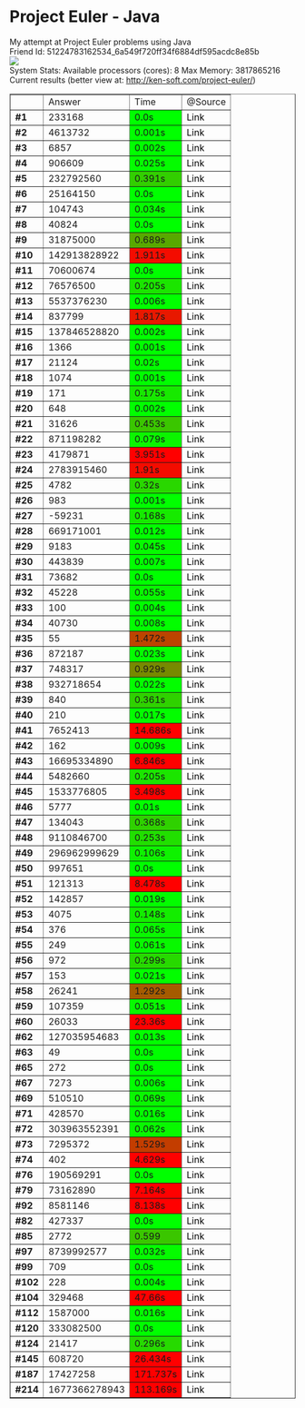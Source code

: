 Project Euler - Java
=====

My attempt at Project Euler problems using Java<br/>
Friend Id: 51224783162534_6a549f720ff34f6884df595acdc8e85b<br/>
<img src="http://projecteuler.net/profile/kennycason.png?id=1421396871741"/><br/>
System Stats:
Available processors (cores): 8
Max Memory: 3817865216<br/>
Current results (better view at: http://ken-soft.com/project-euler/)<br/>
<table border="1" cellpadding="4">
<tr><td></td><td>Answer</td><td>Time</td><td>@Source</td</tr>
<tr><td><b>#1</b></td><td>233168</td><td style="background-color:#00ff00">0.0s</td><td><a href="https://github.com/kennycason/euler/blob/master/src/main/java/problems/_001/_001.java" target="_blank" style="text-decoration: none; color: black;">Link</a></td></tr>
<tr><td><b>#2</b></td><td>4613732</td><td style="background-color:#01ff00">0.001s</td><td><a href="https://github.com/kennycason/euler/blob/master/src/main/java/problems/_002/_002.java" target="_blank" style="text-decoration: none; color: black;">Link</a></td></tr>
<tr><td><b>#3</b></td><td>6857</td><td style="background-color:#01ff00">0.002s</td><td><a href="https://github.com/kennycason/euler/blob/master/src/main/java/problems/_003/_003.java" target="_blank" style="text-decoration: none; color: black;">Link</a></td></tr>
<tr><td><b>#4</b></td><td>906609</td><td style="background-color:#04fc00">0.025s</td><td><a href="https://github.com/kennycason/euler/blob/master/src/main/java/problems/_004/_004.java" target="_blank" style="text-decoration: none; color: black;">Link</a></td></tr>
<tr><td><b>#5</b></td><td>232792560</td><td style="background-color:#32ce00">0.391s</td><td><a href="https://github.com/kennycason/euler/blob/master/src/main/java/problems/_005/_005.java" target="_blank" style="text-decoration: none; color: black;">Link</a></td></tr>
<tr><td><b>#6</b></td><td>25164150</td><td style="background-color:#00ff00">0.0s</td><td><a href="https://github.com/kennycason/euler/blob/master/src/main/java/problems/_006/_006.java" target="_blank" style="text-decoration: none; color: black;">Link</a></td></tr>
<tr><td><b>#7</b></td><td>104743</td><td style="background-color:#05fb00">0.034s</td><td><a href="https://github.com/kennycason/euler/blob/master/src/main/java/problems/_007/_007.java" target="_blank" style="text-decoration: none; color: black;">Link</a></td></tr>
<tr><td><b>#8</b></td><td>40824</td><td style="background-color:#00ff00">0.0s</td><td><a href="https://github.com/kennycason/euler/blob/master/src/main/java/problems/_008/_008.java" target="_blank" style="text-decoration: none; color: black;">Link</a></td></tr>
<tr><td><b>#9</b></td><td>31875000</td><td style="background-color:#58a800">0.689s</td><td><a href="https://github.com/kennycason/euler/blob/master/src/main/java/problems/_009/_009.java" target="_blank" style="text-decoration: none; color: black;">Link</a></td></tr>
<tr><td><b>#10</b></td><td>142913828922</td><td style="background-color:#f40c00">1.911s</td><td><a href="https://github.com/kennycason/euler/blob/master/src/main/java/problems/_010/_010.java" target="_blank" style="text-decoration: none; color: black;">Link</a></td></tr>
<tr><td><b>#11</b></td><td>70600674</td><td style="background-color:#00ff00">0.0s</td><td><a href="https://github.com/kennycason/euler/blob/master/src/main/java/problems/_011/_011.java" target="_blank" style="text-decoration: none; color: black;">Link</a></td></tr>
<tr><td><b>#12</b></td><td>76576500</td><td style="background-color:#1be500">0.205s</td><td><a href="https://github.com/kennycason/euler/blob/master/src/main/java/problems/_012/_012.java" target="_blank" style="text-decoration: none; color: black;">Link</a></td></tr>
<tr><td><b>#13</b></td><td>5537376230</td><td style="background-color:#01ff00">0.006s</td><td><a href="https://github.com/kennycason/euler/blob/master/src/main/java/problems/_013/_013.java" target="_blank" style="text-decoration: none; color: black;">Link</a></td></tr>
<tr><td><b>#14</b></td><td>837799</td><td style="background-color:#e81800">1.817s</td><td><a href="https://github.com/kennycason/euler/blob/master/src/main/java/problems/_014/_014.java" target="_blank" style="text-decoration: none; color: black;">Link</a></td></tr>
<tr><td><b>#15</b></td><td>137846528820</td><td style="background-color:#01ff00">0.002s</td><td><a href="https://github.com/kennycason/euler/blob/master/src/main/java/problems/_015/_015.java" target="_blank" style="text-decoration: none; color: black;">Link</a></td></tr>
<tr><td><b>#16</b></td><td>1366</td><td style="background-color:#01ff00">0.001s</td><td><a href="https://github.com/kennycason/euler/blob/master/src/main/java/problems/_016/_016.java" target="_blank" style="text-decoration: none; color: black;">Link</a></td></tr>
<tr><td><b>#17</b></td><td>21124</td><td style="background-color:#03fd00">0.02s</td><td><a href="https://github.com/kennycason/euler/blob/master/src/main/java/problems/_017/_017.java" target="_blank" style="text-decoration: none; color: black;">Link</a></td></tr>
<tr><td><b>#18</b></td><td>1074</td><td style="background-color:#01ff00">0.001s</td><td><a href="https://github.com/kennycason/euler/blob/master/src/main/java/problems/_018/_018.java" target="_blank" style="text-decoration: none; color: black;">Link</a></td></tr>
<tr><td><b>#19</b></td><td>171</td><td style="background-color:#17e900">0.175s</td><td><a href="https://github.com/kennycason/euler/blob/master/src/main/java/problems/_019/_019.java" target="_blank" style="text-decoration: none; color: black;">Link</a></td></tr>
<tr><td><b>#20</b></td><td>648</td><td style="background-color:#01ff00">0.002s</td><td><a href="https://github.com/kennycason/euler/blob/master/src/main/java/problems/_020/_020.java" target="_blank" style="text-decoration: none; color: black;">Link</a></td></tr>
<tr><td><b>#21</b></td><td>31626</td><td style="background-color:#3ac600">0.453s</td><td><a href="https://github.com/kennycason/euler/blob/master/src/main/java/problems/_021/_021.java" target="_blank" style="text-decoration: none; color: black;">Link</a></td></tr>
<tr><td><b>#22</b></td><td>871198282</td><td style="background-color:#0bf500">0.079s</td><td><a href="https://github.com/kennycason/euler/blob/master/src/main/java/problems/_022/_022.java" target="_blank" style="text-decoration: none; color: black;">Link</a></td></tr>
<tr><td><b>#23</b></td><td>4179871</td><td style="background-color:#ff0000">3.951s</td><td><a href="https://github.com/kennycason/euler/blob/master/src/main/java/problems/_023/_023.java" target="_blank" style="text-decoration: none; color: black;">Link</a></td></tr>
<tr><td><b>#24</b></td><td>2783915460</td><td style="background-color:#f40c00">1.91s</td><td><a href="https://github.com/kennycason/euler/blob/master/src/main/java/problems/_024/_024.java" target="_blank" style="text-decoration: none; color: black;">Link</a></td></tr>
<tr><td><b>#25</b></td><td>4782</td><td style="background-color:#29d700">0.32s</td><td><a href="https://github.com/kennycason/euler/blob/master/src/main/java/problems/_025/_025.java" target="_blank" style="text-decoration: none; color: black;">Link</a></td></tr>
<tr><td><b>#26</b></td><td>983</td><td style="background-color:#01ff00">0.001s</td><td><a href="https://github.com/kennycason/euler/blob/master/src/main/java/problems/_026/_026.java" target="_blank" style="text-decoration: none; color: black;">Link</a></td></tr>
<tr><td><b>#27</b></td><td>-59231</td><td style="background-color:#16ea00">0.168s</td><td><a href="https://github.com/kennycason/euler/blob/master/src/main/java/problems/_027/_027.java" target="_blank" style="text-decoration: none; color: black;">Link</a></td></tr>
<tr><td><b>#28</b></td><td>669171001</td><td style="background-color:#02fe00">0.012s</td><td><a href="https://github.com/kennycason/euler/blob/master/src/main/java/problems/_028/_028.java" target="_blank" style="text-decoration: none; color: black;">Link</a></td></tr>
<tr><td><b>#29</b></td><td>9183</td><td style="background-color:#06fa00">0.045s</td><td><a href="https://github.com/kennycason/euler/blob/master/src/main/java/problems/_029/_029.java" target="_blank" style="text-decoration: none; color: black;">Link</a></td></tr>
<tr><td><b>#30</b></td><td>443839</td><td style="background-color:#01ff00">0.007s</td><td><a href="https://github.com/kennycason/euler/blob/master/src/main/java/problems/_030/_030.java" target="_blank" style="text-decoration: none; color: black;">Link</a></td></tr>
<tr><td><b>#31</b></td><td>73682</td><td style="background-color:#00ff00">0.0s</td><td><a href="https://github.com/kennycason/euler/blob/master/src/main/java/problems/_031/_031.java" target="_blank" style="text-decoration: none; color: black;">Link</a></td></tr>
<tr><td><b>#32</b></td><td>45228</td><td style="background-color:#08f800">0.055s</td><td><a href="https://github.com/kennycason/euler/blob/master/src/main/java/problems/_032/_032.java" target="_blank" style="text-decoration: none; color: black;">Link</a></td></tr>
<tr><td><b>#33</b></td><td>100</td><td style="background-color:#01ff00">0.004s</td><td><a href="https://github.com/kennycason/euler/blob/master/src/main/java/problems/_033/_033.java" target="_blank" style="text-decoration: none; color: black;">Link</a></td></tr>
<tr><td><b>#34</b></td><td>40730</td><td style="background-color:#02fe00">0.008s</td><td><a href="https://github.com/kennycason/euler/blob/master/src/main/java/problems/_034/_034.java" target="_blank" style="text-decoration: none; color: black;">Link</a></td></tr>
<tr><td><b>#35</b></td><td>55</td><td style="background-color:#bc4400">1.472s</td><td><a href="https://github.com/kennycason/euler/blob/master/src/main/java/problems/_035/_035.java" target="_blank" style="text-decoration: none; color: black;">Link</a></td></tr>
<tr><td><b>#36</b></td><td>872187</td><td style="background-color:#03fd00">0.023s</td><td><a href="https://github.com/kennycason/euler/blob/master/src/main/java/problems/_036/_036.java" target="_blank" style="text-decoration: none; color: black;">Link</a></td></tr>
<tr><td><b>#37</b></td><td>748317</td><td style="background-color:#778900">0.929s</td><td><a href="https://github.com/kennycason/euler/blob/master/src/main/java/problems/_037/_037.java" target="_blank" style="text-decoration: none; color: black;">Link</a></td></tr>
<tr><td><b>#38</b></td><td>932718654</td><td style="background-color:#03fd00">0.022s</td><td><a href="https://github.com/kennycason/euler/blob/master/src/main/java/problems/_038/_038.java" target="_blank" style="text-decoration: none; color: black;">Link</a></td></tr>
<tr><td><b>#39</b></td><td>840</td><td style="background-color:#2fd100">0.361s</td><td><a href="https://github.com/kennycason/euler/blob/master/src/main/java/problems/_039/_039.java" target="_blank" style="text-decoration: none; color: black;">Link</a></td></tr>
<tr><td><b>#40</b></td><td>210</td><td style="background-color:#03fd00">0.017s</td><td><a href="https://github.com/kennycason/euler/blob/master/src/main/java/problems/_040/_040.java" target="_blank" style="text-decoration: none; color: black;">Link</a></td></tr>
<tr><td><b>#41</b></td><td>7652413</td><td style="background-color:#ff0000">14.686s</td><td><a href="https://github.com/kennycason/euler/blob/master/src/main/java/problems/_041/_041.java" target="_blank" style="text-decoration: none; color: black;">Link</a></td></tr>
<tr><td><b>#42</b></td><td>162</td><td style="background-color:#02fe00">0.009s</td><td><a href="https://github.com/kennycason/euler/blob/master/src/main/java/problems/_042/_042.java" target="_blank" style="text-decoration: none; color: black;">Link</a></td></tr>
<tr><td><b>#43</b></td><td>16695334890</td><td style="background-color:#ff0000">6.846s</td><td><a href="https://github.com/kennycason/euler/blob/master/src/main/java/problems/_043/_043.java" target="_blank" style="text-decoration: none; color: black;">Link</a></td></tr>
<tr><td><b>#44</b></td><td>5482660</td><td style="background-color:#1be500">0.205s</td><td><a href="https://github.com/kennycason/euler/blob/master/src/main/java/problems/_044/_044.java" target="_blank" style="text-decoration: none; color: black;">Link</a></td></tr>
<tr><td><b>#45</b></td><td>1533776805</td><td style="background-color:#ff0000">3.498s</td><td><a href="https://github.com/kennycason/euler/blob/master/src/main/java/problems/_045/_045.java" target="_blank" style="text-decoration: none; color: black;">Link</a></td></tr>
<tr><td><b>#46</b></td><td>5777</td><td style="background-color:#02fe00">0.01s</td><td><a href="https://github.com/kennycason/euler/blob/master/src/main/java/problems/_046/_046.java" target="_blank" style="text-decoration: none; color: black;">Link</a></td></tr>
<tr><td><b>#47</b></td><td>134043</td><td style="background-color:#2fd100">0.368s</td><td><a href="https://github.com/kennycason/euler/blob/master/src/main/java/problems/_047/_047.java" target="_blank" style="text-decoration: none; color: black;">Link</a></td></tr>
<tr><td><b>#48</b></td><td>9110846700</td><td style="background-color:#21df00">0.253s</td><td><a href="https://github.com/kennycason/euler/blob/master/src/main/java/problems/_048/_048.java" target="_blank" style="text-decoration: none; color: black;">Link</a></td></tr>
<tr><td><b>#49</b></td><td>296962999629</td><td style="background-color:#0ef200">0.106s</td><td><a href="https://github.com/kennycason/euler/blob/master/src/main/java/problems/_049/_049.java" target="_blank" style="text-decoration: none; color: black;">Link</a></td></tr>
<tr><td><b>#50</b></td><td>997651</td><td style="background-color:#00ff00">0.0s</td><td><a href="https://github.com/kennycason/euler/blob/master/src/main/java/problems/_050/_050.java" target="_blank" style="text-decoration: none; color: black;">Link</a></td></tr>
<tr><td><b>#51</b></td><td>121313</td><td style="background-color:#ff0000">8.478s</td><td><a href="https://github.com/kennycason/euler/blob/master/src/main/java/problems/_051/_051.java" target="_blank" style="text-decoration: none; color: black;">Link</a></td></tr>
<tr><td><b>#52</b></td><td>142857</td><td style="background-color:#03fd00">0.019s</td><td><a href="https://github.com/kennycason/euler/blob/master/src/main/java/problems/_052/_052.java" target="_blank" style="text-decoration: none; color: black;">Link</a></td></tr>
<tr><td><b>#53</b></td><td>4075</td><td style="background-color:#13ed00">0.148s</td><td><a href="https://github.com/kennycason/euler/blob/master/src/main/java/problems/_053/_053.java" target="_blank" style="text-decoration: none; color: black;">Link</a></td></tr>
<tr><td><b>#54</b></td><td>376</td><td style="background-color:#09f700">0.065s</td><td><a href="https://github.com/kennycason/euler/blob/master/src/main/java/problems/_054/_054.java" target="_blank" style="text-decoration: none; color: black;">Link</a></td></tr>
<tr><td><b>#55</b></td><td>249</td><td style="background-color:#08f800">0.061s</td><td><a href="https://github.com/kennycason/euler/blob/master/src/main/java/problems/_055/_055.java" target="_blank" style="text-decoration: none; color: black;">Link</a></td></tr>
<tr><td><b>#56</b></td><td>972</td><td style="background-color:#27d900">0.299s</td><td><a href="https://github.com/kennycason/euler/blob/master/src/main/java/problems/_056/_056.java" target="_blank" style="text-decoration: none; color: black;">Link</a></td></tr>
<tr><td><b>#57</b></td><td>153</td><td style="background-color:#03fd00">0.021s</td><td><a href="https://github.com/kennycason/euler/blob/master/src/main/java/problems/_057/_057.java" target="_blank" style="text-decoration: none; color: black;">Link</a></td></tr>
<tr><td><b>#58</b></td><td>26241</td><td style="background-color:#a55b00">1.292s</td><td><a href="https://github.com/kennycason/euler/blob/master/src/main/java/problems/_058/_058.java" target="_blank" style="text-decoration: none; color: black;">Link</a></td></tr>
<tr><td><b>#59</b></td><td>107359</td><td style="background-color:#07f900">0.051s</td><td><a href="https://github.com/kennycason/euler/blob/master/src/main/java/problems/_059/_059.java" target="_blank" style="text-decoration: none; color: black;">Link</a></td></tr>
<tr><td><b>#60</b></td><td>26033</td><td style="background-color:#ff0000">23.36s</td><td><a href="https://github.com/kennycason/euler/blob/master/src/main/java/problems/_060/_060.java" target="_blank" style="text-decoration: none; color: black;">Link</a></td></tr>
<tr><td><b>#62</b></td><td>127035954683</td><td style="background-color:#02fe00">0.013s</td><td><a href="https://github.com/kennycason/euler/blob/master/src/main/java/problems/_062/_062.java" target="_blank" style="text-decoration: none; color: black;">Link</a></td></tr>
<tr><td><b>#63</b></td><td>49</td><td style="background-color:#00ff00">0.0s</td><td><a href="https://github.com/kennycason/euler/blob/master/src/main/java/problems/_063/_063.java" target="_blank" style="text-decoration: none; color: black;">Link</a></td></tr>
<tr><td><b>#65</b></td><td>272</td><td style="background-color:#00ff00">0.0s</td><td><a href="https://github.com/kennycason/euler/blob/master/src/main/java/problems/_065/_065.java" target="_blank" style="text-decoration: none; color: black;">Link</a></td></tr>
<tr><td><b>#67</b></td><td>7273</td><td style="background-color:#01ff00">0.006s</td><td><a href="https://github.com/kennycason/euler/blob/master/src/main/java/problems/_067/_067.java" target="_blank" style="text-decoration: none; color: black;">Link</a></td></tr>
<tr><td><b>#69</b></td><td>510510</td><td style="background-color:#09f700">0.069s</td><td><a href="https://github.com/kennycason/euler/blob/master/src/main/java/problems/_069/_069.java" target="_blank" style="text-decoration: none; color: black;">Link</a></td></tr>
<tr><td><b>#71</b></td><td>428570</td><td style="background-color:#03fd00">0.016s</td><td><a href="https://github.com/kennycason/euler/blob/master/src/main/java/problems/_071/_071.java" target="_blank" style="text-decoration: none; color: black;">Link</a></td></tr>
<tr><td><b>#72</b></td><td>303963552391</td><td style="background-color:#08f800">0.062s</td><td><a href="https://github.com/kennycason/euler/blob/master/src/main/java/problems/_072/_072.java" target="_blank" style="text-decoration: none; color: black;">Link</a></td></tr>
<tr><td><b>#73</b></td><td>7295372</td><td style="background-color:#c33d00">1.529s</td><td><a href="https://github.com/kennycason/euler/blob/master/src/main/java/problems/_073/_073.java" target="_blank" style="text-decoration: none; color: black;">Link</a></td></tr>
<tr><td><b>#74</b></td><td>402</td><td style="background-color:#ff0000">4.629s</td><td><a href="https://github.com/kennycason/euler/blob/master/src/main/java/problems/_074/_074.java" target="_blank" style="text-decoration: none; color: black;">Link</a></td></tr>
<tr><td><b>#76</b></td><td>190569291</td><td style="background-color:#00ff00">0.0s</td><td><a href="https://github.com/kennycason/euler/blob/master/src/main/java/problems/_076/_076.java" target="_blank" style="text-decoration: none; color: black;">Link</a></td></tr>
<tr><td><b>#79</b></td><td>73162890</td><td style="background-color:#ff0000">7.164s</td><td><a href="https://github.com/kennycason/euler/blob/master/src/main/java/problems/_079/_079.java" target="_blank" style="text-decoration: none; color: black;">Link</a></td></tr>
<tr><td><b>#92</b></td><td>8581146</td><td style="background-color:#ff0000">8.138s</td><td><a href="https://github.com/kennycason/euler/blob/master/src/main/java/problems/_092/_092.java" target="_blank" style="text-decoration: none; color: black;">Link</a></td></tr>
<tr><td><b>#82</b></td><td>427337</td><td style="background-color:#00ff00">0.0s</td><td><a href="https://github.com/kennycason/euler/blob/master/src/main/java/problems/_082/_082.java" target="_blank" style="text-decoration: none; color: black;">Link</a></td></tr>
<tr><td><b>#85</b></td><td>2772</td><td style="background-color:#3ac600">0.599</td><td><a href="https://github.com/kennycason/euler/blob/master/src/main/java/problems/_085/_085.java" target="_blank" style="text-decoration: none; color: black;">Link</a></td></tr>
<tr><td><b>#97</b></td><td>8739992577</td><td style="background-color:#05fb00">0.032s</td><td><a href="https://github.com/kennycason/euler/blob/master/src/main/java/problems/_099/_099.java" target="_blank" style="text-decoration: none; color: black;">Link</a></td></tr>
<tr><td><b>#99</b></td><td>709</td><td style="background-color:#00ff00">0.0s</td><td><a href="https://github.com/kennycason/euler/blob/master/src/main/java/problems/_097/_097.java" target="_blank" style="text-decoration: none; color: black;">Link</a></td></tr>
<tr><td><b>#102</b></td><td>228</td><td style="background-color:#01ff00">0.004s</td><td><a href="https://github.com/kennycason/euler/blob/master/src/main/java/problems/_102/_102.java" target="_blank" style="text-decoration: none; color: black;">Link</a></td></tr>
<tr><td><b>#104</b></td><td>329468</td><td style="background-color:#ff0000">47.66s</td><td><a href="https://github.com/kennycason/euler/blob/master/src/main/java/problems/_104/_104.java" target="_blank" style="text-decoration: none; color: black;">Link</a></td></tr>
<tr><td><b>#112</b></td><td>1587000</td><td style="background-color:#03fd00">0.016s</td><td><a href="https://github.com/kennycason/euler/blob/master/src/main/java/problems/_112/_112.java" target="_blank" style="text-decoration: none; color: black;">Link</a></td></tr>
<tr><td><b>#120</b></td><td>333082500</td><td style="background-color:#00ff00">0.0s</td><td><a href="https://github.com/kennycason/euler/blob/master/src/main/java/problems/_120/_120.java" target="_blank" style="text-decoration: none; color: black;">Link</a></td></tr>
<tr><td><b>#124</b></td><td>21417</td><td style="background-color:#26da00">0.296s</td><td><a href="https://github.com/kennycason/euler/blob/master/src/main/java/problems/_124/_124.java" target="_blank" style="text-decoration: none; color: black;">Link</a></td></tr>
<tr><td><b>#145</b></td><td>608720</td><td style="background-color:#ff0000">26.434s</td><td><a href="https://github.com/kennycason/euler/blob/master/src/main/java/problems/_145/_145.java" target="_blank" style="text-decoration: none; color: black;">Link</a></td></tr>
<tr><td><b>#187</b></td><td>17427258</td><td style="background-color:#ff0000">171.737s</td><td><a href="https://github.com/kennycason/euler/blob/master/src/main/java/problems/_187/_187.java" target="_blank" style="text-decoration: none; color: black;">Link</a></td></tr>
<tr><td><b>#214</b></td><td>1677366278943</td><td style="background-color:#ff0000">113.169s</td><td><a href="https://github.com/kennycason/euler/blob/master/src/main/java/problems/_214/_214.java" target="_blank" style="text-decoration: none; color: black;">Link</a></td></tr>
</table>